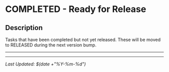 # COMPLETED - Ready for Release

## Description
Tasks that have been completed but not yet released. These will be moved to RELEASED during the next version bump.

---

<!-- Completed tasks will appear here -->

---
*Last Updated: $(date +"%Y-%m-%d")*
